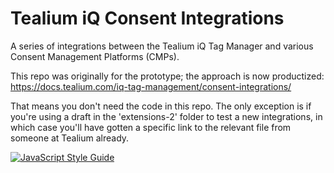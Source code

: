 # Tealium iQ Consent Integrations

A series of integrations between the Tealium iQ Tag Manager and various Consent Management Platforms (CMPs).

This repo was originally for the prototype; the approach is now productized: https://docs.tealium.com/iq-tag-management/consent-integrations/ 

That means you don't need the code in this repo. The only exception is if you're using a draft in the 'extensions-2' folder to test a new integrations, in which case you'll have gotten a specific link to the relevant file from someone at Tealium already.


[![JavaScript Style Guide](https://cdn.rawgit.com/standard/standard/master/badge.svg)](https://github.com/standard/standard)
